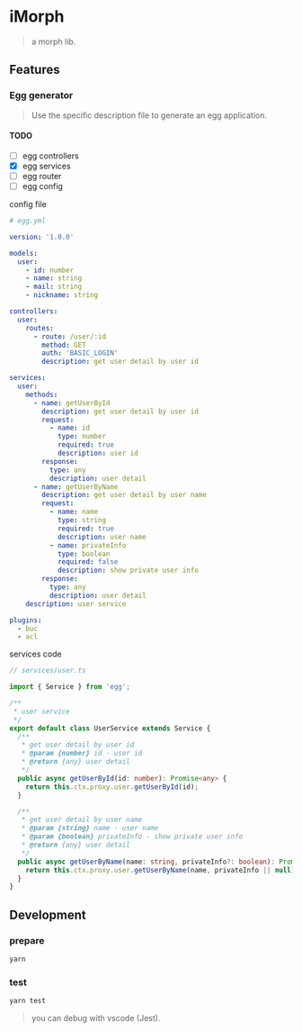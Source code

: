# iMorph

> a morph lib.

## Features

### Egg generator

> Use the specific description file to generate an egg application.

#### TODO

- [ ] egg controllers
- [x] egg services
- [ ] egg router
- [ ] egg config

config file

```yml
# egg.yml

version: '1.0.0'

models:
  user:
    - id: number
    - name: string
    - mail: string
    - nickname: string

controllers:
  user:
    routes:
      - route: /user/:id
        method: GET
        auth: 'BASIC_LOGIN'
        description: get user detail by user id

services:
  user:
    methods:
      - name: getUserById
        description: get user detail by user id
        request:
          - name: id
            type: number
            required: true
            description: user id
        response:
          type: any
          description: user detail
      - name: getUserByName
        description: get user detail by user name
        request:
          - name: name
            type: string
            required: true
            description: user name
          - name: privateInfo
            type: boolean
            required: false
            description: show private user info
        response:
          type: any
          description: user detail
    description: user service

plugins:
  - buc
  - acl
```

services code

```typescript
// services/user.ts

import { Service } from 'egg';

/**
 * user service
 */
export default class UserService extends Service {
  /**
   * get user detail by user id
   * @param {number} id - user id
   * @return {any} user detail
   */
  public async getUserById(id: number): Promise<any> {
    return this.ctx.proxy.user.getUserById(id);
  }

  /**
   * get user detail by user name
   * @param {string} name - user name
   * @param {boolean} privateInfo - show private user info
   * @return {any} user detail
   */
  public async getUserByName(name: string, privateInfo?: boolean): Promise<any> {
    return this.ctx.proxy.user.getUserByName(name, privateInfo || null);
  }
}
```

## Development

### prepare

```bash
yarn
```

### test

```bash
yarn test
```

> you can debug with vscode (Jest).
